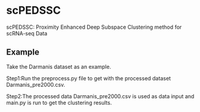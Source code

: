 # scPEDSSC
scPEDSSC: Proximity Enhanced Deep Subspace Clustering method for scRNA-seq Data 
## Example 
Take the Darmanis dataset as an example. 

Step1:Run the preprocess.py file to get with the processed dataset Darmanis_pre2000.csv.

Step2:The processed data Darmanis_pre2000.csv is used as data input and main.py is run to get the clustering results.
